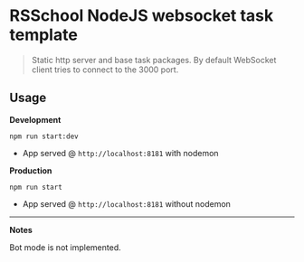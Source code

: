 # RSSchool NodeJS websocket task template
> Static http server and base task packages. 
> By default WebSocket client tries to connect to the 3000 port.

## Usage
**Development**

`npm run start:dev`

* App served @ `http://localhost:8181` with nodemon

**Production**

`npm run start`

* App served @ `http://localhost:8181` without nodemon

---

**Notes**

Bot mode is not implemented.
